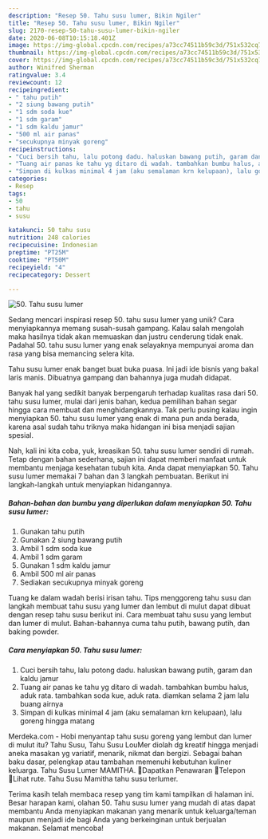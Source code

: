 ```yaml
---
description: "Resep 50. Tahu susu lumer, Bikin Ngiler"
title: "Resep 50. Tahu susu lumer, Bikin Ngiler"
slug: 2170-resep-50-tahu-susu-lumer-bikin-ngiler
date: 2020-06-08T10:15:18.401Z
image: https://img-global.cpcdn.com/recipes/a73cc74511b59c3d/751x532cq70/50-tahu-susu-lumer-foto-resep-utama.jpg
thumbnail: https://img-global.cpcdn.com/recipes/a73cc74511b59c3d/751x532cq70/50-tahu-susu-lumer-foto-resep-utama.jpg
cover: https://img-global.cpcdn.com/recipes/a73cc74511b59c3d/751x532cq70/50-tahu-susu-lumer-foto-resep-utama.jpg
author: Winifred Sherman
ratingvalue: 3.4
reviewcount: 12
recipeingredient:
- " tahu putih"
- "2 siung bawang putih"
- "1 sdm soda kue"
- "1 sdm garam"
- "1 sdm kaldu jamur"
- "500 ml air panas"
- "secukupnya minyak goreng"
recipeinstructions:
- "Cuci bersih tahu, lalu potong dadu. haluskan bawang putih, garam dan kaldu jamur"
- "Tuang air panas ke tahu yg ditaro di wadah. tambahkan bumbu halus, aduk rata. tambahkan soda kue, aduk rata. diamkan selama 2 jam lalu buang airnya"
- "Simpan di kulkas minimal 4 jam (aku semalaman krn kelupaan), lalu goreng hingga matang"
categories:
- Resep
tags:
- 50
- tahu
- susu

katakunci: 50 tahu susu 
nutrition: 248 calories
recipecuisine: Indonesian
preptime: "PT25M"
cooktime: "PT50M"
recipeyield: "4"
recipecategory: Dessert

---
```



![50. Tahu susu lumer](https://img-global.cpcdn.com/recipes/a73cc74511b59c3d/751x532cq70/50-tahu-susu-lumer-foto-resep-utama.jpg)

Sedang mencari inspirasi resep 50. tahu susu lumer yang unik? Cara menyiapkannya memang susah-susah gampang. Kalau salah mengolah maka hasilnya tidak akan memuaskan dan justru cenderung tidak enak. Padahal 50. tahu susu lumer yang enak selayaknya mempunyai aroma dan rasa yang bisa memancing selera kita.

Tahu susu lumer enak banget buat buka puasa. Ini jadi ide bisnis yang bakal laris manis. Dibuatnya gampang dan bahannya juga mudah didapat.

Banyak hal yang sedikit banyak berpengaruh terhadap kualitas rasa dari 50. tahu susu lumer, mulai dari jenis bahan, kedua pemilihan bahan segar hingga cara membuat dan menghidangkannya. Tak perlu pusing kalau ingin menyiapkan 50. tahu susu lumer yang enak di mana pun anda berada, karena asal sudah tahu triknya maka hidangan ini bisa menjadi sajian spesial.


Nah, kali ini kita coba, yuk, kreasikan 50. tahu susu lumer sendiri di rumah. Tetap dengan bahan sederhana, sajian ini dapat memberi manfaat untuk membantu menjaga kesehatan tubuh kita. Anda dapat menyiapkan 50. Tahu susu lumer memakai 7 bahan dan 3 langkah pembuatan. Berikut ini langkah-langkah untuk menyiapkan hidangannya.

<!--inarticleads1-->

##### Bahan-bahan dan bumbu yang diperlukan dalam menyiapkan 50. Tahu susu lumer:

1. Gunakan  tahu putih
1. Gunakan 2 siung bawang putih
1. Ambil 1 sdm soda kue
1. Ambil 1 sdm garam
1. Gunakan 1 sdm kaldu jamur
1. Ambil 500 ml air panas
1. Sediakan secukupnya minyak goreng


Tuang ke dalam wadah berisi irisan tahu. Tips menggoreng tahu susu dan langkah membuat tahu susu yang lumer dan lembut di mulut dapat dibuat dengan resep tahu susu berikut ini. Cara membuat tahu susu yang lembut dan lumer di mulut. Bahan-bahannya cuma tahu putih, bawang putih, dan baking powder. 

<!--inarticleads2-->

##### Cara menyiapkan 50. Tahu susu lumer:

1. Cuci bersih tahu, lalu potong dadu. haluskan bawang putih, garam dan kaldu jamur
1. Tuang air panas ke tahu yg ditaro di wadah. tambahkan bumbu halus, aduk rata. tambahkan soda kue, aduk rata. diamkan selama 2 jam lalu buang airnya
1. Simpan di kulkas minimal 4 jam (aku semalaman krn kelupaan), lalu goreng hingga matang


Merdeka.com - Hobi menyantap tahu susu goreng yang lembut dan lumer di mulut itu? Tahu Susu, Tahu Susu LouMer diolah dg kreatif hingga menjadi aneka masakan yg variatif, menarik, nikmat dan bergizi. Sebagai bahan baku dasar, pelengkap atau tambahan memenuhi kebutuhan kuliner keluarga. Tahu Susu Lumer MAMITHA. Dapatkan Penawaran Telepon Lihat rute. Tahu Susu Mamitha tahu susu terlumer. 

Terima kasih telah membaca resep yang tim kami tampilkan di halaman ini. Besar harapan kami, olahan 50. Tahu susu lumer yang mudah di atas dapat membantu Anda menyiapkan makanan yang menarik untuk keluarga/teman maupun menjadi ide bagi Anda yang berkeinginan untuk berjualan makanan. Selamat mencoba!

